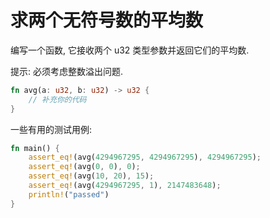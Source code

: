 # 求两个无符号数的平均数

编写一个函数, 它接收两个 u32 类型参数并返回它们的平均数.

提示: 必须考虑整数溢出问题.
```rs
fn avg(a: u32, b: u32) -> u32 {
    // 补充你的代码
}
```
一些有用的测试用例:
```rs
fn main() {
    assert_eq!(avg(4294967295, 4294967295), 4294967295);
    assert_eq!(avg(0, 0), 0);
    assert_eq!(avg(10, 20), 15);
    assert_eq!(avg(4294967295, 1), 2147483648);
    println!("passed")
}
```